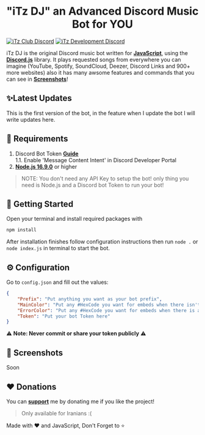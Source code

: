 <h1 align="center">"iTz DJ" an Advanced Discord Music Bot for YOU</h1>

[![iTz Club Discord](https://badgen.net/discord/members/8hr9CRqmfc)](https://discord.gg/8hr9CRqmfc)
[![iTz Development Discord](https://badgen.net/discord/members/nKrBshQvcK)](https://discord.gg/nKrBshQvcK)

iTz DJ is the original Discord music bot written for **[JavaScript](https://www.javascript.com/)**, using the **[Discord.js](discord.js.org/)** library. It plays requested songs from everywhere you can imagine (YouTube, Spotify, SoundCloud, Deezer, Discord Links and 900+ more websites) also it has many awsome features and commands that you can see in **[Screenshots](https://github.com/iTzArshia/iTz-DJ/edit/main/README.md#-screenshots)**!
## ✨Latest Updates
This is the first version of the bot, in the feature when I update the bot I will write updates here.
## 🚧 Requirements
1. Discord Bot Token **[Guide](https://discordjs.guide/preparations/setting-up-a-bot-application.html#creating-your-bot)**  
   1.1. Enable 'Message Content Intent' in Discord Developer Portal
2. **[Node.js 16.9.0](https://nodejs.org/en/download/)** or higher
> NOTE: You don't need any API Key to setup the bot! only thing you need is Node.js and a Discord bot Token to run your bot!
## 🚀 Getting Started
Open your terminal and install required packages with
```sh
npm install
```
After installation finishes follow configuration instructions then run `node .` or `node index.js` in terminal to start the bot.
## ⚙️ Configuration
Go to `config.json` and fill out the values:
```json
{
    "Prefix": "Put anything you want as your bot prefix",
    "MainColor": "Put any #HexCode you want for embeds when there isn't any error",
    "ErrorColor": "Put any #HexCode you want for embeds when there is an error!",
    "Token": "Put your bot Token here"
}
```
⚠️ **Note: Never commit or share your token publicly** ⚠️
## 📸 Screenshots
Soon
## ❤️ Donations
You can **[support](https://reymit.ir/itz_arshia)** me by donating me if you like the project!
> Only available for Iranians :(

Made with ❤️ and JavaScript, Don't Forget to ⭐
